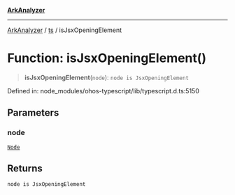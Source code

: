 [**ArkAnalyzer**](../../../../README.md)

***

[ArkAnalyzer](../../../../globals.md) / [ts](../README.md) / isJsxOpeningElement

# Function: isJsxOpeningElement()

> **isJsxOpeningElement**(`node`): `node is JsxOpeningElement`

Defined in: node\_modules/ohos-typescript/lib/typescript.d.ts:5150

## Parameters

### node

[`Node`](../interfaces/Node.md)

## Returns

`node is JsxOpeningElement`
